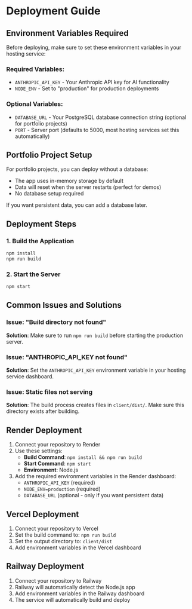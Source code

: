 # Deployment Guide

## Environment Variables Required

Before deploying, make sure to set these environment variables in your hosting service:

### Required Variables:
- `ANTHROPIC_API_KEY` - Your Anthropic API key for AI functionality
- `NODE_ENV` - Set to "production" for production deployments

### Optional Variables:
- `DATABASE_URL` - Your PostgreSQL database connection string (optional for portfolio projects)
- `PORT` - Server port (defaults to 5000, most hosting services set this automatically)

## Portfolio Project Setup

For portfolio projects, you can deploy without a database:
- The app uses in-memory storage by default
- Data will reset when the server restarts (perfect for demos)
- No database setup required

If you want persistent data, you can add a database later.

## Deployment Steps

### 1. Build the Application
```bash
npm install
npm run build
```

### 2. Start the Server
```bash
npm start
```

## Common Issues and Solutions

### Issue: "Build directory not found"
**Solution**: Make sure to run `npm run build` before starting the production server.

### Issue: "ANTHROPIC_API_KEY not found"
**Solution**: Set the `ANTHROPIC_API_KEY` environment variable in your hosting service dashboard.

### Issue: Static files not serving
**Solution**: The build process creates files in `client/dist/`. Make sure this directory exists after building.

## Render Deployment

1. Connect your repository to Render
2. Use these settings:
   - **Build Command**: `npm install && npm run build`
   - **Start Command**: `npm start`
   - **Environment**: Node.js
3. Add the required environment variables in the Render dashboard:
   - `ANTHROPIC_API_KEY` (required)
   - `NODE_ENV=production` (required)
   - `DATABASE_URL` (optional - only if you want persistent data)

## Vercel Deployment

1. Connect your repository to Vercel
2. Set the build command to: `npm run build`
3. Set the output directory to: `client/dist`
4. Add environment variables in the Vercel dashboard

## Railway Deployment

1. Connect your repository to Railway
2. Railway will automatically detect the Node.js app
3. Add environment variables in the Railway dashboard
4. The service will automatically build and deploy 